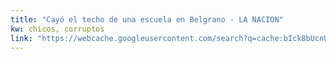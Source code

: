 ```yaml
---
title: "Cayó el techo de una escuela en Belgrano - LA NACION"
kw: chicos, corruptos
link: "https://webcache.googleusercontent.com/search?q=cache:bIck8bUcnUcJ:https://www.lanacion.com.ar/buenos-aires/cayo-el-techo-de-una-escuela-en-belgrano-nid1966528+&cd=1&hl=de&ct=clnk&gl=ar&client=ubuntu"
---
```



